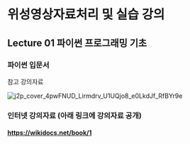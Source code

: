 # 위성영상자료처리 및 실습 강의

## Lecture 01 파이썬 프로그래밍 기초

### 파이썬 입문서
참고 강의자료

![j2p_cover_4pwFNUD_Lirmdrv_U1UQjo8_e0LkdJf_RfBYr9e](https://github.com/jongminyeom/python_lecture/assets/37653221/c77a9425-bdf7-4255-91b1-f38a132ecdb4)

### 인터넷 강의자료 (아래 링크에 강의자료 공개)
#### https://wikidocs.net/book/1

